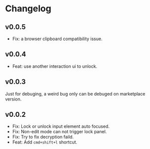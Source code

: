 # Changelog

## v0.0.5

* Fix: a browser clipboard compatibility issue.
## v0.0.4

* Feat: use another interaction ui to unlock.
## v0.0.3
Just for debuging, a weird bug only can be debuged on marketplace version.

## v0.0.2

* Fix: Lock or unlock input element auto focused.
* Fix: Non-edit mode can not trigger lock panel.
* Fix: Try to fix decryption faild.
* Feat: Add `cmd+shift+l` shortcut.
